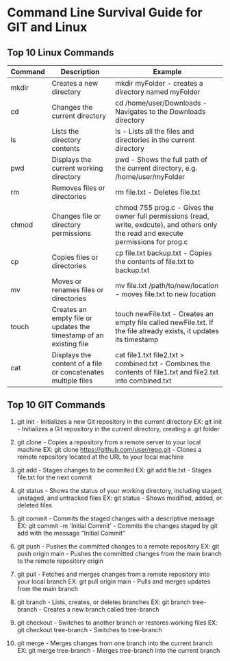 # Command Line Survival Guide for GIT and Linux

## Top 10 Linux Commands

| Command  | Description             | Example             |	
|---------------------------|-----------------|-------------|	
| mkdir    | Creates a new directory | mkdir myFolder -  creates a directory named myFolder |	
| cd       | Changes the current directory | cd /home/user/Downloads - Navigates to the Downloads directory |	
| ls       | Lists the directory contents | ls - Lists all the files and directories in the current directory |		
| pwd      | Displays the current working directory | pwd - Shows the full path of the current directory, e.g. /home/user/myFolder |	
| rm       | Removes files or directories | rm file.txt - Deletes file.txt |	
| chmod    | Changes file or directory permissions | chmod 755 prog.c - Gives the owner full permissions (read, write, exdcute), and others only the read and execute permissions for prog.c |	
| cp       | Copies files or directories | cp file.txt backup.txt - Copies the contents of file.txt to backup.txt |	
| mv       | Moves or renames files or directories | mv file.txt /path/to/new/location - moves file.txt to new location |	
| touch    | Creates an empty file or updates the timestamp of an existing file | touch newFile.txt - Creates an empty file called newFile.txt. If the file already exists, it updates its timestamp |	
| cat      | Displays the content of a file or concatenates multiple files | cat file1.txt file2.txt > combined.txt - Combines the contents of file1.txt and file2.txt into combined.txt |	

## Top 10 GIT Commands

1. git init - Initializes a new Git repository in the current directory
EX: git init - Initializes a Git repository in the current directory, creating a .git folder

2. git clone - Copies a repository from a remote server to your local machine
EX: git clone https://github.com/user/repo.git - Clones a remote repository located at the URL to your local machine

3. git add - Stages changes to be commited
EX: git add file.txt - Stages file.txt for the next commit

4. git status - Shows the status of your working directory, including staged, unstaged, and untracked files
EX: git status - Shows modified, added, or deleted files

5. git commit - Commits the staged changes with a descriptive message
EX: git commit -m 'Initial Commit' - Commits the changes staged by git add with the message "Initial Commit"

6. git push - Pushes the committed changes to a remote repository
EX: git push origin main - Pushes the committed changes from the main branch to the remote repository origin

7. git pull - Fetches and merges changes from a remote repository into your local branch
EX: git pull origin main - Pulls and merges updates from the main branch

8. git branch - Lists, creates, or deletes branches
EX: git branch tree-branch - Creates a new branch called tree-branch

9. git checkout - Switches to another branch or restores working files
EX: git checkout tree-branch - Switches to tree-branch

10. git merge - Merges changes from one branch into the current branch
EX: git merge tree-branch - Merges tree-branch into the current branch
